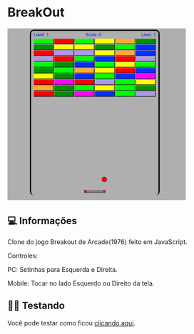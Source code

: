# BreakOut

<img src=".github/breakout.jpg" style="width:400px">

## 💻 Informações

Clone do jogo Breakout de Arcade(1976) feito em JavaScript.

Controles: 

PC: Setinhas para Esquerda e Direita.

Mobile: Tocar no lado Esquerdo ou Direito da tela.

## 👨‍🏫 Testando

Você pode testar como ficou [clicando aqui](https://jncjcoder.github.io/breakout/index.html).